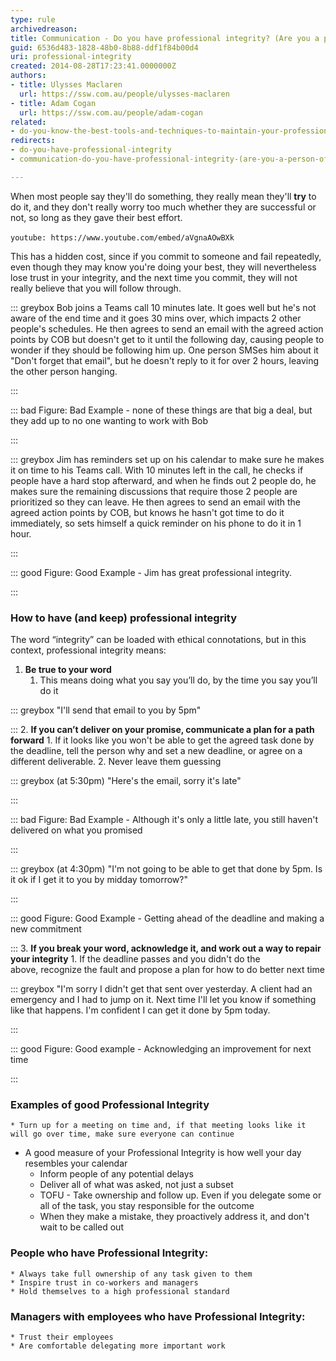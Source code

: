 ```yaml
---
type: rule
archivedreason: 
title: Communication - Do you have professional integrity? (Are you a person of your word?)
guid: 6536d483-1828-48b0-8b88-ddf1f84b00d4
uri: professional-integrity
created: 2014-08-28T17:23:41.0000000Z
authors:
- title: Ulysses Maclaren
  url: https://ssw.com.au/people/ulysses-maclaren
- title: Adam Cogan
  url: https://ssw.com.au/people/adam-cogan
related:
- do-you-know-the-best-tools-and-techniques-to-maintain-your-professional-integrity
redirects:
- do-you-have-professional-integrity
- communication-do-you-have-professional-integrity-(are-you-a-person-of-your-word)

---
```


When most people say they'll do something, they really mean they'll  **try** to do it, and they don't really worry too much whether they are successful or not, so long as they gave their best effort.


`youtube: https://www.youtube.com/embed/aVgnaAOwBXk`
 



This has a hidden cost, since if you commit to someone and fail repeatedly, even though they may know you're doing your best, they will nevertheless lose trust in your integrity, and the next time you commit, they will not really believe that you will follow through.


::: greybox
Bob joins a Teams call 10 minutes late. It goes well but he's not aware of the end time and it goes 30 mins over, which impacts 2 other people's schedules. He then agrees to send an email with the agreed action points by COB but doesn't get to it until the following day, causing people to wonder if they should be following him up. One person SMSes him about it "Don't forget that email", but he doesn't reply to it for over 2 hours, leaving the other person hanging.

:::


::: bad
Figure: Bad Example - none of these things are that big a deal, but they add up to no one wanting to work with Bob

:::




::: greybox
Jim has reminders set up on his calendar to make sure he makes it on time to his Teams call. With 10 minutes left in the call, he checks if people have a hard stop afterward, and when he finds out 2 people do, he makes sure the remaining discussions that require those 2 people are prioritized so they can leave. He then agrees to send an email with the agreed action points by COB, but knows he hasn't got time to do it immediately, so sets himself a quick reminder on his phone to do it in 1 hour. 

:::


::: good
Figure: Good Example - Jim has great professional integrity. 

:::

<!--endintro-->

### How to have (and keep) professional integrity


The word “integrity” can be loaded with ethical connotations, but in this context, professional integrity means:

1. **Be true to your word**
    1. This means doing what you say you’ll do, by the time you say you’ll do it



::: greybox
"I'll send that email to you by 5pm"

:::
2. **If you can’t deliver on your promise, communicate a plan for a path forward**
    1. If it looks like you won't be able to get the agreed task done by the deadline, tell the person why and set a new deadline, or agree on a different deliverable.
    2. Never leave them guessing



::: greybox
(at 5:30pm) "Here's the email, sorry it's late"

:::


::: bad
Figure: Bad Example - Although it's only a little late, you still haven't delivered on what you promised

:::


::: greybox
(at 4:30pm) "I'm not going to be able to get that done by 5pm. Is it ok if I get it to you by midday tomorrow?"

:::


::: good
Figure: Good Example - Getting ahead of the deadline and making a new commitment

:::
3. **If you break your word, acknowledge it, and work out a way to repair your integrity**
    1. If the deadline passes and you didn't do the above, recognize the fault and propose a plan for how to do better next time



::: greybox
"I'm sorry I didn't get that sent over yesterday. A client had an emergency and I had to jump on it. Next time I'll let you know if something like that happens. I'm confident I can get it done by 5pm today.

:::


::: good
Figure: Good example - Acknowledging an improvement for next time

:::

### Examples of good Professional Integrity


    * Turn up for a meeting on time and, if that meeting looks like it will go over time, make sure everyone can continue
 - A good measure of your Professional Integrity is how well your day resembles your calendar
    * Inform people of any potential delays
    * Deliver all of what was asked, not just a subset
    * TOFU - Take ownership and follow up. Even if you delegate some or all of the task, you stay responsible for the outcome
    * When they make a mistake, they proactively address it, and don't wait to be called out


### People who have Professional Integrity:


    * Always take full ownership of any task given to them
    * Inspire trust in co-workers and managers
    * Hold themselves to a high professional standard


### Managers with employees who have Professional Integrity:

    * Trust their employees
    * Are comfortable delegating more important work
